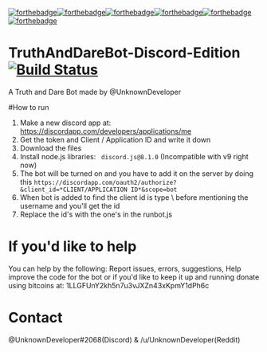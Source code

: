[![forthebadge](http://forthebadge.com/images/badges/uses-js.svg)](http://forthebadge.com)[![forthebadge](http://forthebadge.com/images/badges/ages-12.svg)](http://forthebadge.com)[![forthebadge](http://forthebadge.com/images/badges/uses-git.svg)](http://forthebadge.com)[![forthebadge](http://forthebadge.com/images/badges/makes-people-smile.svg)](http://forthebadge.com)[![forthebadge](http://forthebadge.com/images/badges/built-by-hipsters.svg)](http://forthebadge.com)[![forthebadge](http://forthebadge.com/images/badges/powered-by-electricity.svg)](http://forthebadge.com)

# TruthAndDareBot-Discord-Edition [![Build Status](https://travis-ci.org/TheRealUnknownDeveloper/TruthAndDareBot-Discord-Edition.svg?branch=master)](https://travis-ci.org/TheRealUnknownDeveloper/TruthAndDareBot-Discord-Edition)
A Truth and Dare Bot made by @UnknownDeveloper

#How to run
1. Make a new discord app at: https://discordapp.com/developers/applications/me
2. Get the token and Client / Application ID and write it down
3. Download the files
4. Install node.js libraries: ` discord.js@8.1.0` (Incompatible with v9 right now)
5. The bot will be turned on and you have to add it on the server by doing this `https://discordapp.com/oauth2/authorize?&client_id=*CLIENT/APPLICATION ID*&scope=bot `
6. When bot is added to find the client id is type \ before mentioning the username and you'll get the id
7. Replace the id's with the one's in the runbot.js


# If you'd like to help
You can help by the following: Report issues, errors, suggestions, Help improve the code for the bot or if you'd like to keep it up and running donate using bitcoins at: 1LLGFUnY2kh5n7u3vJXZn43xKpmY1dPh6c

# Contact
@UnknownDeveloper#2068(Discord) & /u/UnknownDeveloper(Reddit)
